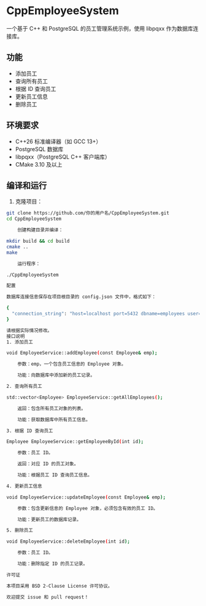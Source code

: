 # CppEmployeeSystem

一个基于 C++ 和 PostgreSQL 的员工管理系统示例，使用 libpqxx 作为数据库连接库。

## 功能

- 添加员工
- 查询所有员工
- 根据 ID 查询员工
- 更新员工信息
- 删除员工

## 环境要求

- C++26 标准编译器（如 GCC 13+）
- PostgreSQL 数据库
- libpqxx（PostgreSQL C++ 客户端库）
- CMake 3.10 及以上

## 编译和运行

1. 克隆项目：

```bash
git clone https://github.com/你的用户名/CppEmployeeSystem.git
cd CppEmployeeSystem

    创建构建目录并编译：

mkdir build && cd build
cmake ..
make

    运行程序：

./CppEmployeeSystem

配置

数据库连接信息保存在项目根目录的 config.json 文件中，格式如下：

{
  "connection_string": "host=localhost port=5432 dbname=employees user=postgres password=你的密码"
}

请根据实际情况修改。
接口说明
1. 添加员工

void EmployeeService::addEmployee(const Employee& emp);

    参数：emp，一个包含员工信息的 Employee 对象。

    功能：向数据库中添加新的员工记录。

2. 查询所有员工

std::vector<Employee> EmployeeService::getAllEmployees();

    返回：包含所有员工对象的列表。

    功能：获取数据库中所有员工信息。

3. 根据 ID 查询员工

Employee EmployeeService::getEmployeeById(int id);

    参数：员工 ID。

    返回：对应 ID 的员工对象。

    功能：根据员工 ID 查询员工信息。

4. 更新员工信息

void EmployeeService::updateEmployee(const Employee& emp);

    参数：包含更新信息的 Employee 对象，必须包含有效的员工 ID。

    功能：更新员工的数据库记录。

5. 删除员工

void EmployeeService::deleteEmployee(int id);

    参数：员工 ID。

    功能：删除指定 ID 的员工记录。

许可证

本项目采用 BSD 2-Clause License 许可协议。

欢迎提交 issue 和 pull request！
